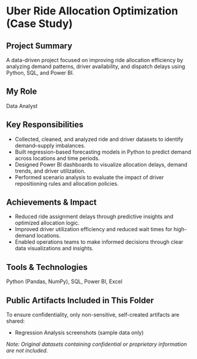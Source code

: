 # Uber Ride Allocation Optimization (Case Study)

## Project Summary
A data-driven project focused on improving ride allocation efficiency by analyzing demand patterns, driver availability, and dispatch delays using Python, SQL, and Power BI.

## My Role
Data Analyst

## Key Responsibilities
- Collected, cleaned, and analyzed ride and driver datasets to identify demand–supply imbalances.
- Built regression-based forecasting models in Python to predict demand across locations and time periods.
- Designed Power BI dashboards to visualize allocation delays, demand trends, and driver utilization.
- Performed scenario analysis to evaluate the impact of driver repositioning rules and allocation policies.

## Achievements & Impact
- Reduced ride assignment delays through predictive insights and optimized allocation logic.
- Improved driver utilization efficiency and reduced wait times for high-demand locations.
- Enabled operations teams to make informed decisions through clear data visualizations and insights.

## Tools & Technologies
Python (Pandas, NumPy), SQL, Power BI, Excel

## Public Artifacts Included in This Folder
To ensure confidentiality, only non-sensitive, self-created artifacts are shared:
- Regression Analysis screenshots (sample data only)

*Note: Original datasets containing confidential or proprietary information are not included.*
